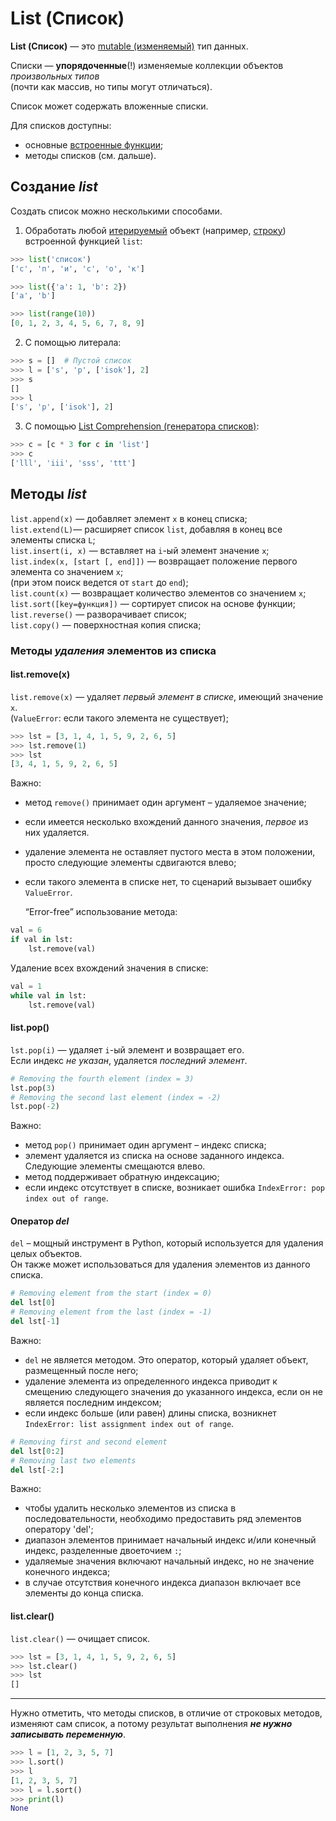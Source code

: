 # List (Список)

**List (Список)** — это [mutable (изменяемый)](Python-Переменные&Типы%20данных.md)
тип данных. 

Списки — **упорядоченные**(!) изменяемые коллекции объектов *произвольных типов* <br> 
(почти как массив, но типы могут отличаться).

Список может содержать вложенные списки.

Для списков доступны:
- основные [встроенные функции](Python-Встроенные%20функции.md);
- методы списков (см. дальше).

## Создание ***list***
Создать список можно несколькими способами.<br> 
1) Обработать любой [итерируемый](Python-Iterator.md) объект (например, 
[строку](Python-Str(строка).md)) встроенной функцией `list`:
```python
>>> list('список')
['с', 'п', 'и', 'с', 'о', 'к']

>>> list({'a': 1, 'b': 2})
['a', 'b']

>>> list(range(10))
[0, 1, 2, 3, 4, 5, 6, 7, 8, 9]
```

2) С помощью литерала:
```python
>>> s = []  # Пустой список
>>> l = ['s', 'p', ['isok'], 2]
>>> s
[]
>>> l
['s', 'p', ['isok'], 2]
```
3) С помощью [List Comprehension (генераторa списков)](Python-List_Comprehension.md): <br>
```python
>>> c = [c * 3 for c in 'list']
>>> c
['lll', 'iii', 'sss', 'ttt']
```

## Методы ***list***

`list.append(x)` — добавляет элемент `x` в конец списка; <br>
`list.extend(L)`— расширяет список `list`, добавляя в конец все элементы списка `L`; <br>
`list.insert(i, x)`	— вставляет на `i`-ый элемент значение `x`; <br>
`list.index(x, [start [, end]])` — возвращает положение первого элемента со значением `x`; <br>
(при этом поиск ведется от `start` до `end`); <br>
`list.count(x)` — возвращает количество элементов со значением `x`; <br>
`list.sort([key=функция])` — сортирует список на основе функции; <br>
`list.reverse()` — разворачивает список; <br>
`list.copy()` — поверхностная копия списка; <br>

### Методы ***удаления*** элементов из списка
#### list.remove(x)
`list.remove(x)` — удаляет *первый элемент в списке*, имеющий значение `x`. <br>
(`ValueError`: если такого элемента не существует); <br>
```python
>>> lst = [3, 1, 4, 1, 5, 9, 2, 6, 5]
>>> lst.remove(1)
>>> lst
[3, 4, 1, 5, 9, 2, 6, 5]
```
Важно:
- метод `remove()` принимает один аргумент – удаляемое значение;
- если имеется несколько вхождений данного значения, *первое* из них удаляется.
- удаление элемента не оставляет пустого места в этом положении, просто следующие элементы сдвигаются влево;
- если такого элемента в списке нет, то сценарий вызывает ошибку `ValueError`.

  “Error-free” использование метода:
```python
val = 6
if val in lst:
    lst.remove(val)
```
Удаление всех вхождений значения в списке:
```python
val = 1
while val in lst:
    lst.remove(val)
```
#### list.pop()
`lst.pop(i)`	 — удаляет `i`-ый элемент и возвращает его. <br>
Если индекс *не указан*, удаляется *последний элемент*. <br>
```python
# Removing the fourth element (index = 3)
lst.pop(3)
# Removing the second last element (index = -2)
lst.pop(-2)
```
Важно:
- метод `pop()` принимает один аргумент – индекс списка;
- элемент удаляется из списка на основе заданного индекса. Следующие элементы смещаются влево.
- метод поддерживает обратную индексацию;
- если индекс отсутствует в списке, возникает ошибка `IndexError: pop index out of range`.

#### Оператор ***del***
`del` – мощный инструмент в Python, который используется для удаления целых объектов.<br>
Он также может использоваться для удаления элементов из данного списка.
```python
# Removing element from the start (index = 0)
del lst[0]
# Removing element from the last (index = -1)
del lst[-1]
```
Важно:
- `del` не является методом. Это оператор, который удаляет объект, размещенный после него;
- удаление элемента из определенного индекса приводит к смещению следующего значения до указанного
  индекса, если он не является последним индексом;
- если индекс больше (или равен) длины списка, возникнет
  `IndexError: list assignment index out of range`.
```python
# Removing first and second element
del lst[0:2]
# Removing last two elements
del lst[-2:]
```
Важно:
- чтобы удалить несколько элементов из списка в последовательности, необходимо предоставить ряд
  элементов оператору 'del';
- диапазон элементов принимает начальный индекс и/или конечный индекс, разделенные двоеточием `:`;
- удаляемые значения включают начальный индекс, но не значение конечного индекса;
- в случае отсутствия конечного индекса диапазон включает все элементы до конца списка.

#### list.clear()
`list.clear()` — очищает список.
```python
>>> lst = [3, 1, 4, 1, 5, 9, 2, 6, 5]
>>> lst.clear()
>>> lst
[]
```



---
Нужно отметить, что методы списков, в отличие от строковых методов, изменяют сам список,
а потому результат выполнения ***не нужно записывать переменную***.
```python
>>> l = [1, 2, 3, 5, 7]
>>> l.sort()
>>> l
[1, 2, 3, 5, 7]
>>> l = l.sort()
>>> print(l)
None
```
